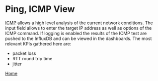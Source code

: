 # Ping, ICMP View
[ICMP](https://en.wikipedia.org/wiki/Internet_Control_Message_Protocol) allows a high level analysis of the current network conditions. The input field allows to enter the target IP address as well as options of the ICMP command. If logging is enabled the results of the ICMP test are pushed to the InfluxDB and can be viewed in the dashboards. The most relevant KPIs gathered here are:
* packet loss
* RTT round trip time
* jitter

[Home](OpenMobileNetworkToolkit.md)